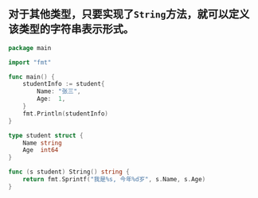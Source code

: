 ## 对于其他类型，只要实现了`String`方法，就可以定义该类型的字符串表示形式。

```go
package main

import "fmt"

func main() {
	studentInfo := student{
		Name: "张三",
		Age:  1,
	}
	fmt.Println(studentInfo)
}

type student struct {
	Name string
	Age  int64
}

func (s student) String() string {
	return fmt.Sprintf("我是%s, 今年%d岁", s.Name, s.Age)
}
```
